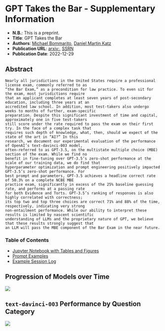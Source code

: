 GPT Takes the Bar - Supplementary Information
==================
  * __N.B.__: This is a preprint. 
  *  __Title__: GPT Takes the Bar
  *  __Authors__: [Michael Bommarito](https://www.linkedin.com/in/bommarito/), [Daniel Martin Katz](https://www.linkedin.com/in/daniel-katz-3b001539/)
  * __Publication URL__: [arxiv:](), [SSRN](https://papers.ssrn.com/sol3/papers.cfm?abstract_id=4314839)
  * __Publication Date__: 2022-12-29

## Abstract
```
Nearly all jurisdictions in the United States require a professional license exam, commonly referred to as 
“the Bar Exam,” as a precondition for law practice. To even sit for the exam, most jurisdictions require
that an applicant completes at least seven years of post-secondary education, including three years at an 
accredited law school. In addition, most test-takers also undergo weeks to months of further, exam-specific 
preparation. Despite this significant investment of time and capital, approximately one in five test-takers 
still score under the rate required to pass the exam on their first try. In the face of a complex task that
requires such depth of knowledge, what, then, should we expect of the state of the art in “AI?” In this 
research, we document our experimental evaluation of the performance of OpenAI’s text-davinci-003 model, 
often-referred to as GPT-3.5, on the multistate multiple choice (MBE) section of the exam. While we find no
benefit in fine-tuning over GPT-3.5’s zero-shot performance at the scale of our training data, we do find that
hyperparameter optimization and prompt engineering positively impacted GPT-3.5’s zero-shot performance. For
best prompt and parameters, GPT-3.5 achieves a headline correct rate of 50.3% on a complete NCBE MBE 
practice exam, significantly in excess of the 25% baseline guessing rate, and performs at a passing rate 
for both Evidence and Torts. GPT-3.5’s ranking of responses is also highly correlated with correctness; 
its top two and top three choices are correct 71% and 88% of the time, respectively, indicating very strong
non-entailment performance. While our ability to interpret these results is limited by nascent scientific 
understanding of LLMs and the proprietary nature of GPT, we believe that these results strongly suggest that
an LLM will pass the MBE component of the Bar Exam in the near future.
```

### Table of Contents

* [Jupyter Notebook with Tables and Figures](publication_tables.ipynb)
* [Prompt Examples](PROMPTS.md)
* [Example Session Log](sample_session_log.html)

## Progression of Models over Time
<picture>
   <img src="https://github.com/mjbommar/gpt-takes-the-bar-exam/blob/main/accuracy_bar_chart_progression.png?raw=true" />
 </picture>
 
 
## `text-davinci-003` Performance by Question Category
<picture>
   <img src="https://github.com/mjbommar/gpt-takes-the-bar-exam/blob/main/accuracy_bar_chart_progression.png?raw=true" />
 </picture>
 
 
 
